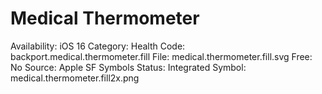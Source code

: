 # Medical Thermometer

Availability: iOS 16
Category: Health
Code: backport.medical.thermometer.fill
File: medical.thermometer.fill.svg
Free: No
Source: Apple SF Symbols
Status: Integrated
Symbol: medical.thermometer.fill2x.png